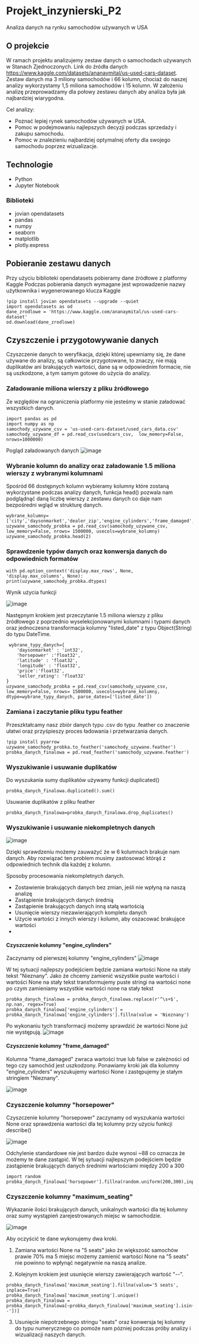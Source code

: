 # Projekt_inzynierski_P2
Analiza danych na rynku samochodów używanych w USA

## O projekcie 

W ramach projektu analizujemy zestaw danych o samochodach używanych w Stanach Zjednoczonych.
Link do źródła danych https://www.kaggle.com/datasets/ananaymital/us-used-cars-dataset.
Zestaw danych ma 3 miliony samochodów i 66 kolumn, chociaż do naszej analizy wykorzystamy 1,5 miliona samochodów i 15 kolumn.
W założeniu analizę przeprowadzamy dla połowy zestawu danych aby analiza była jak najbardziej wiarygodna.

Cel analizy:
 - Poznać lepiej rynek samochodów używanych w USA.
 - Pomoc w podejmowaniu najlepszych decyzji podczas sprzedaży i zakupu samochodu.
 - Pomoc w znalezieniu najbardziej optymalnej oferty dla swojego samochodu poprzez wizualizacje. 

## Technologie
- Python
- Jupyter Notebook
### Biblioteki
- jovian opendatasets
- pandas
- numpy
- seaborn
- matplotlib
- plotly.express

## Pobieranie zestawu danych 
Przy użyciu biblioteki opendatasets pobieramy dane żródłowe z platformy Kaggle
Podczas pobierania danych wymagane jest wprowadzenie nazwy użytkownika i wygenerowanego klucza Kaggle
```
!pip install jovian opendatasets --upgrade --quiet
import opendatasets as od
dane_zrodlowe = 'https://www.kaggle.com/ananaymital/us-used-cars-dataset' 
od.download(dane_zrodlowe)
```

## Czyszczenie i przygotowywanie danych 

Czyszczenie danych to weryfikacja, dzięki której upewniamy się, że dane używane do analizy, są całkowicie przygotowane, to znaczy, nie mają duplikatów ani brakujących wartości, dane są w odpowiednim formacie, nie są uszkodzone, a tym samym gotowe do użycia do analizy.

### Załadowanie miliona wierszy z pliku żródłowego
Ze względów na ograniczenia platformy nie jesteśmy w stanie załadować wszystkich danych.
```
import pandas as pd
import numpy as np
samochody_uzywane_csv = 'us-used-cars-dataset/used_cars_data.csv'
samochody_uzywane_df = pd.read_csv(usedcars_csv,  low_memory=False, nrows=1000000)
```
Pogląd załadowanych danych
![image](https://user-images.githubusercontent.com/108089259/175470420-5804b9b6-8f21-47ad-8a04-e45a5a48ba4a.png)

### Wybranie kolumn do analizy oraz załadowanie 1.5 miliona wierszy z wybranymi kolumnami 
Spośród 66 dostępnych kolumn wybieramy kolumny które zostaną wykorzystane podczas analizy danych, funkcja head() pozwala nam podglądnąć daną liczbę wierszy z zestawu danych co daje nam bezpośredni wgląd w strukturę danych.

```
wybrane_kolumny= ['city','daysonmarket','dealer_zip','engine_cylinders','frame_damaged','make_name','horsepower','listed_date','latitude','longitude','price','wheel_system','seller_rating','maximum_seating','sp_name']
uzywane_samochody_probka = pd.read_csv(samochody_uzywane_csv,  low_memory=False, nrows= 1500000, usecols=wybrane_kolumny)
uzywane_samochody_probka.head(2)
```

### Sprawdzenie typów danych oraz konwersja danych do odpowiednich formatów 

```
with pd.option_context('display.max_rows', None, 'display.max_columns', None):
print(uzywane_samochody_probka.dtypes)
```
Wynik użycia funkcji

![image](https://user-images.githubusercontent.com/108089259/175406290-2eb71069-6e65-4503-86e2-0b84f58e9653.png)

Następnym krokiem jest przeczytanie 1.5 miliona wierszy z pliku żródłowego z poprzednio wyselekcjonowanymi kolumnami i typami danych oraz jednoczesna transformacja kolumny "listed_date" z typu Object(String) do typu DateTime.

```
 wybrane_typy_danych={
    'daysonmarket' : 'int32',
    'horsepower' :'float32',
    'latitude' : 'float32',
    'longitude' : 'float32',
    'price':'float32',
    'seller_rating': 'float32'
}
uzywane_samochody_probka = pd.read_csv(samochody_uzywane_csv,  low_memory=False, nrows= 1500000, usecols=wybrane_kolumny, dtype=wybrane_typy_danych, parse_dates=['listed_date'])
```

### Zamiana i zaczytanie pliku typu feather
Przeszktałcamy nasz zbiór danych typu .csv do typu .feather co znaczenie ułatwi oraz przyśpieszy proces ładowania i przetwarzania danych.

```
!pip install pyarrow
uzywane_samochody_probka.to_feather('samochody_uzywane.feather')
probka_danych_finalowa = pd.read_feather('samochody_uzywane.feather')
```
### Wyszukiwanie i usuwanie duplikatów 
Do wyszukania sumy duplikatów używamy funkcji duplicated()
```
probka_danych_finalowa.duplicated().sum()
```
Usuwanie duplikatów z pliku feather 
```
probka_danych_finalowa=probka_danych_finalowa.drop_duplicates()
```
### Wyszukiwanie i usuwanie niekompletnych danych

![image](https://user-images.githubusercontent.com/108089259/175408461-57753ea4-ec19-4b0a-b804-e4d359ada397.png)

Dzięki sprawdzeniu możemy zauważyć że w 6 kolumnach brakuje nam danych. 
Aby rozwiązać ten problem musimy zastosować którąś z odpowiednich technik dla każdej z kolumn.

Sposoby procesowania niekompletnych danych.
- Zostawienie brakujących danych bez zmian, jeśli nie wpłyną na naszą analizę
- Zastąpienie brakujących danych średnią
- Zastąpienie brakujących danych inną stałą wartością
- Usunięcie wierszy niezawierających kompletu danych
- Użycie wartości z innych wierszy i kolumn, aby oszacować brakujące wartości
- 
#### Czyszczenie kolumny "engine_cylinders"

Zaczynamy od pierwszej kolumny "engine_cylinders"
![image](https://user-images.githubusercontent.com/108089259/175472710-eeefdc46-a90b-4c71-8402-2707e0be0268.png)

W tej sytuacji najlepszy podejściem będzie zamiana wartości None na stały tekst "Nieznany".
Jako że chcemy zamienić wszystkie puste wartości i wartości None na stały tekst transformujemy puste stringi na wartości none po czym zamieniamy wszystkie wartości none na stały tekst 
```
probka_danych_finalowa = probka_danych_finalowa.replace(r'^\s+$', np.nan, regex=True)
probka_danych_finalowa['engine_cylinders'] = probka_danych_finalowa['engine_cylinders'].fillna(value = 'Nieznany')
```
Po wykonaniu tych transformacji możemy sprawdzić że wartości None już nie występują.
![image](https://user-images.githubusercontent.com/108089259/175473548-c49a5fd8-86f7-44ad-8f04-759ba53b195e.png)


#### Czyszczenie kolumny "frame_damaged"

Kolumna "frame_damaged" zwraca wartości true lub false w zależności od tego czy samochód jest uszkodzony.
Ponawiamy kroki jak dla kolumny "engine_cylinders" wyszukujemy wartości None i zastępujemy je stałym stringiem "Nieznany".

![image](https://user-images.githubusercontent.com/108089259/175486485-cea0fef5-1d09-4bb6-91f4-e5060de627e1.png)

### Czyszczenie kolumny "horsepower" 

Czyszczenie kolumny "horsepower" zaczynamy od wyszukania wartości None oraz sprawdzenia wartości dla tej kolumny przy użyciu funkcji describe()

![image](https://user-images.githubusercontent.com/108089259/175487398-a1336d42-a3e1-4b10-ae7b-02606fad2fb4.png)

Odchylenie standardowe nie jest bardzo duże wynosi ~88 co oznacza że możemy te dane zastąpić.
W tej sytuacji najlepszym podejściem będzie zastąpienie brakujących danych średnimi wartościami między 200 a 300 

```
import random
probka_danych_finalowa['horsepower'].fillna(random.uniform(200,300),inplace=True)
```

### Czyszczenie kolumny "maximum_seating"

Wykazanie ilości brakujących danych, unikalnych wartości dla tej kolumny oraz sumy wystąpień zarejestrowanych miejsc w samochodzie.

![image](https://user-images.githubusercontent.com/108089259/175500701-ab21d46a-3827-4675-80b0-64703661ebd6.png)

Aby oczyścić te dane wykonujemy dwa kroki.
1. Zamiana wartości None na "5 seats" jako że większość samochów prawie 70% ma 5 miejsc możemy zamienić wartości None na "5 seats" nie powinno to wpłynąć negatywnie na naszą analize.

2. Kolejnym krokiem jest usunięcie wierszy zawierających wartość "--".

```
probka_danych_finalowa['maximum_seating'].fillna(value='5 seats', inplace=True)
probka_danych_finalowa['maximum_seating'].unique()
probka_danych_finalowa = probka_danych_finalowa[~probka_danych_finalowa['maximum_seating'].isin(['--'])]
```

3. Usunięcie niepotrzebnego stringu "seats" oraz konwersja tej kolumny do typu numerycznego co pomoże nam pózniej podczas próby analizy i wizualizacji naszych danych.












